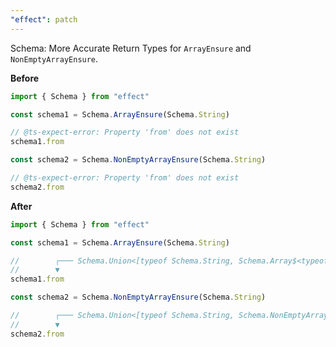 ```yaml
---
"effect": patch
---
```


Schema: More Accurate Return Types for `ArrayEnsure` and `NonEmptyArrayEnsure`.

**Before**

```ts
import { Schema } from "effect"

const schema1 = Schema.ArrayEnsure(Schema.String)

// @ts-expect-error: Property 'from' does not exist
schema1.from

const schema2 = Schema.NonEmptyArrayEnsure(Schema.String)

// @ts-expect-error: Property 'from' does not exist
schema2.from
```

**After**

```ts
import { Schema } from "effect"

const schema1 = Schema.ArrayEnsure(Schema.String)

//        ┌─── Schema.Union<[typeof Schema.String, Schema.Array$<typeof Schema.String>]>
//        ▼
schema1.from

const schema2 = Schema.NonEmptyArrayEnsure(Schema.String)

//        ┌─── Schema.Union<[typeof Schema.String, Schema.NonEmptyArray<typeof Schema.String>]>
//        ▼
schema2.from
```
